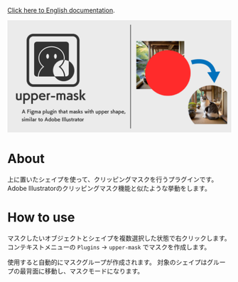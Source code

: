 [Click here to English documentation](../README.md).

![hero](../assets/hero.png)

# About

上に置いたシェイプを使って、クリッピングマスクを行うプラグインです。  
Adobe Illustratorのクリッピングマスク機能と似たような挙動をします。

# How to use

マスクしたいオブジェクトとシェイプを複数選択した状態で右クリックします。  
コンテキストメニューの `Plugins` -> `upper-mask` でマスクを作成します。

使用すると自動的にマスクグループが作成されます。 対象のシェイプはグループの最背面に移動し、マスクモードになります。
